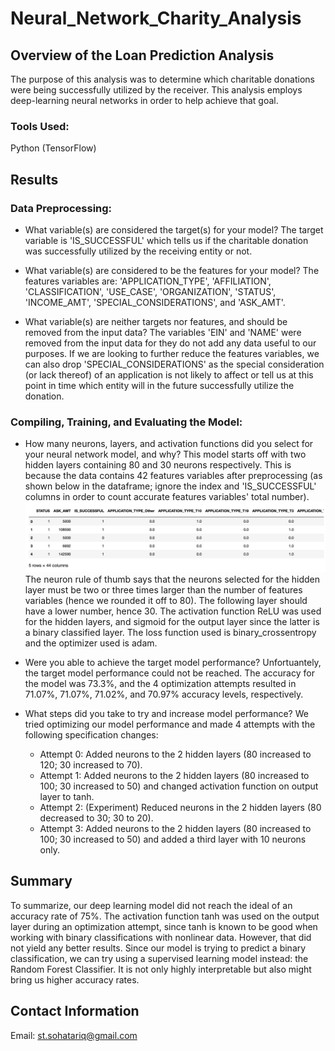 # Neural_Network_Charity_Analysis

## Overview of the Loan Prediction Analysis
The purpose of this analysis was to determine which charitable donations were being successfully utilized by the receiver. This analysis employs deep-learning neural networks in order to help achieve that goal.

### Tools Used:
Python (TensorFlow)

## Results
### Data Preprocessing:

- What variable(s) are considered the target(s) for your model? The target variable is 'IS_SUCCESSFUL' which tells us if the charitable donation was successfully utilized by the receiving entity or not.

- What variable(s) are considered to be the features for your model? The features variables are: 'APPLICATION_TYPE', 'AFFILIATION', 'CLASSIFICATION', 'USE_CASE', 'ORGANIZATION', 'STATUS', 'INCOME_AMT', 'SPECIAL_CONSIDERATIONS', and 'ASK_AMT'.

- What variable(s) are neither targets nor features, and should be removed from the input data? The variables 'EIN' and 'NAME' were removed from the input data for they do not add any data useful to our purposes. If we are looking to further reduce the features variables, we can also drop 'SPECIAL_CONSIDERATIONS' as the special consideration (or lack thereof) of an application is not likely to affect or tell us at this point in time which entity will in the future successfully utilize the donation.

### Compiling, Training, and Evaluating the Model:

- How many neurons, layers, and activation functions did you select for your neural network model, and why? This model starts off with two hidden layers containing 80 and 30 neurons respectively. This is because the data contains 42 features variables after preprocessing (as shown below in the dataframe; ignore the index and 'IS_SUCCESSFUL' columns in order to count accurate features variables' total number). 
![Features](https://github.com/SohaT7/Neural_Network_Charity_Analysis/blob/main/Images/preprocessed_data.png)
The neuron rule of thumb says that the neurons selected for the hidden layer must be two or three times larger than the number of features variables (hence we rounded it off to 80). The following layer should have a lower number, hence 30. The activation function ReLU was used for the hidden layers, and sigmoid for the output layer since the latter is a binary classified layer. The loss function used is binary_crossentropy and the optimizer used is adam.

- Were you able to achieve the target model performance? Unfortuantely, the target model performance could not be reached. The accuracy for the model was 73.3%, and the 4 optimization attempts resulted in 71.07%, 71.07%, 71.02%, and 70.97% accuracy levels, respectively. 

- What steps did you take to try and increase model performance? We tried optimizing our model performance and made 4 attempts with the following specification changes:
    - Attempt 0: Added neurons to the 2 hidden layers (80 increased to 120; 30 increased to 70).
    - Attempt 1: Added neurons to the 2 hidden layers (80 increased to 100; 30 increased to 50) and changed activation function on output layer to tanh.
    - Attempt 2: (Experiment) Reduced neurons in the 2 hidden layers (80 decreased to 30; 30 to 20).
    - Attempt 3: Added neurons to the 2 hidden layers (80 increased to 100; 30 increased to 50) and added a third layer with 10 neurons only.

## Summary
To summarize, our deep learning model did not reach the ideal of an accuracy rate of 75%. The activation function tanh was used on the output layer during an optimization attempt, since tanh is known to be good when working with binary classifications with nonlinear data. However, that did not yield any better results. Since our model is trying to predict a binary classification, we can try using a supervised learning model instead: the Random Forest Classifier. It is not only highly interpretable but also might bring us higher accuracy rates.

## Contact Information
Email: st.sohatariq@gmail.com
